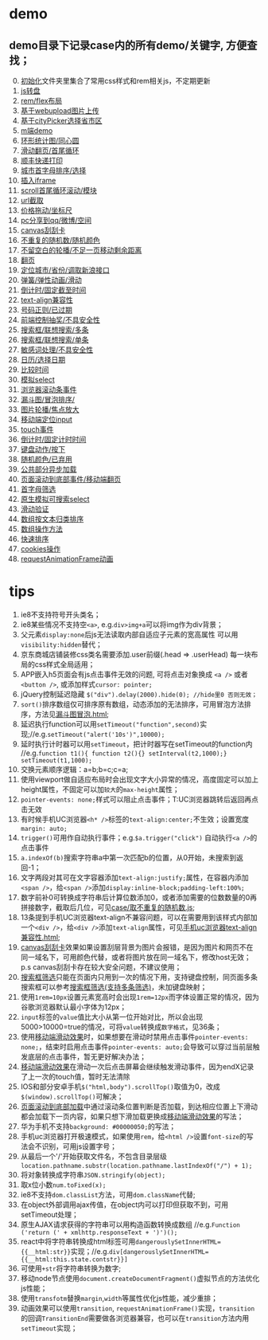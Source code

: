 ﻿# demo
## demo目录下记录case内的所有demo/关键字, 方便查找；
0. [初始化](初始化)文件夹里集合了常用css样式和rem相关js，不定期更新
1. [js转盘](js转盘demo)
2. [rem/flex布局](rem自适应flex布局demo)
3. [基于webupload图片上传](图片上传)
4. [基于cityPicker选择省市区](地址)
5. [m端demo](手机商城demo)
6. [环形统计图/同心圆](环形统计图)
7. [滑动翻页/首尾循环](移动端滑动翻页浏览图片)
8. [顺丰快递打印](顺丰快递打印单)
9. [城市首字母排序/选择](首字母选择城市)
10. [插入iframe](addiframe.html)
11. [scroll首尾循环滚动/模块](scroll循环滚动.js)
12. [url截取](url截取传递数据.js)
13. [价格拖动/坐标尺](价格拖动.rar)
14. [pc分享到qq/微博/空间](分享.js)
15. [canvas刮刮卡](刮刮卡.html)
16. [不重复的随机数/随机颜色](取不重复的随机数.js)
17. [不留空白的轮播/不足一页移动剩余距离](可视区内不留空的轮播效果.html)
18. [翻页](固定显示n条的翻页.js)
19. [定位城市/省份/调取新浪接口](城市定位.js)
20. [弹簧/弹性动画/滑动](基于移动端滑动效果js的弹性动画效果.html)
21. [倒计时/固定截至时间](对比时间倒计时.html)
22. [text-align兼容性](手机uc浏览器text-align兼容性.html)
23. [号码正则/已过期](手机号码正则和判断.js)
24. [前端控制抽奖/不具安全性](抽奖demo.html)
25. [搜索框/联想搜索/多条](搜索框筛选(支持多条筛选).html)
26. [搜索框/联想搜索/单条](搜索框筛选.html)
27. [敏感词处理/不具安全性](敏感信息处理.js)
28. [日历/选择日期](日期选择.zip)
29. [比较时间](时间对比.js)
30. [模拟select](模拟select.html)
31. [浏览器滚动条事件](滚动条滚动和结束事件.js)
32. [漏斗图/冒泡排序/](漏斗图冒泡.html)
33. [图片轮播/焦点放大](焦点图放大.html)
34. [移动端定位input](移动端打开键盘定位input.js)
35. [touch事件](移动端滑动效果.js)
36. [倒计时/固定计时时间](规定时间的倒计时.html)
37. [键盘动作/按下](键盘按键动作.js)
38. [随机颜色/已弃用](随机颜色.html)
39. [公共部分异步加载](静态加载页面公共部分.js)
40. [页面滚动到底部事件/移动端翻页](页面滚动到底部加载.js)
41. [首字母筛选](首字母筛选.html)
42. [原生模拟可搜索select](原生模拟可搜索select)
43. [滑动验证](touchtest)
43. [数组按文本归类排序](数组按文本归类排序.js)
44. [数组操作方法](Arr.js)
45. [快速排序](quickSort.js)
46. [cookies操作](cookie.js)
47. [requestAnimationFrame动画](rAF.js)

# tips

1. ie8不支持符号开头类名；
2. ie8某些情况不支持空`<a>`, e.g.`div>img+a`可以将img作为div背景；
3. 父元素```display:none```后js无法读取内部自适应子元素的宽高属性 可以用```visibility:hidden```替代；
4. 京东商城店铺装修css类名需要添加.user前缀(.head => .userHead) 每一块布局的css样式全局适用；
5. APP嵌入h5页面会有js点击事件无效的问题, 可将点击对象换成 `<a />` 或者 `<button />`, 或添加样式```cursor: pointer;```
6. jQuery控制延迟隐藏 ```$("div").delay(2000).hide(0); //hide里0 否则无效；```
7. `sort()`排序数组仅可排序原有数组，动态添加的无法排序，可用冒泡方法排序，方法见[漏斗图冒泡.html](漏斗图冒泡.html);
8. 延迟执行function可以用```setTimeout("function",second)```实现;//e.g.```setTimeout("alert('10s')",10000);```
9. 延时执行计时器可以用`setTimeout`，把计时器写在setTimeout的function内 //e.g.```function t1(){ function t2(){} setInterval(t2,1000);} setTimeout(t1,1000);```
10. 交换元素顺序逻辑：a=b;b=c;c=a;
11. 使用viewport做自适应布局时会出现文字大小异常的情况，高度固定可以加上height属性，不固定可以加`较大`的`max-height`属性；
12. ```pointer-events: none;```样式可以阻止点击事件；T:UC浏览器跳转后返回再点击无效
13. 有时候手机UC浏览器`<h* />`标签的```text-align:center;```不生效；设置宽度```margin: auto;```
14. `trigger()`可用作自动执行事件；e.g.```$a.trigger("click")``` 自动执行`<a />`的点击事件
15. ```a.indexOf(b)```搜索字符串a中第一次匹配b的位置，从0开始，未搜索到返回-1；
16. 文字两段对其可在文字容器添加```text-align:justify;```属性，在容器内添加`<span />`，给`<span />`添加```display:inline-block;padding-left:100%;```
17. 数字前补0可转换成字符串后计算位数添加0，或者添加需要的位数数量的0再拼接数字，截取后几位，可见[case/取不重复的随机数.js](取不重复的随机数.js);
18. 13条提到手机UC浏览器text-align不兼容问题，可以在需要用到该样式内部加一个`<div />`，给`<div />`添加`text-align`属性，可见[手机uc浏览器text-align兼容性.html](手机uc浏览器text-align兼容性.html);
19. [canvas刮刮卡](刮刮卡.html)效果如果设置刮层背景为图片会报错，是因为图片和网页不在同一域名下，可用颜色代替，或者将图片放在同一域名下，修改host无效；p.s canvas刮刮卡存在较大安全问题，不建议使用；
20. [搜索框筛选](搜索框筛选.html)只能在页面内只用到一次的情况下用，支持键盘控制，同页面多条搜索框可以参考[搜索框筛选(支持多条筛选)](搜索框筛选(支持多条筛选).html)，未加键盘映射；
21. 使用```1rem=10px```设置元素宽高时会出现```1rem=12px```而字体设置正常的情况，因为谷歌浏览器默认最小字体为12px；
22. `input`标签的`value`值比大小从第一位开始对比，所以会出现5000>10000=true的情况，可将`value`转换成`数字格式`，见36条；
23. 使用[移动端滑动效果](移动端滑动效果.js)时，如果想要在滑动时禁用点击事件```pointer-events: none;```，结束时启用点击事件```pointer-events: auto;```会导致可以穿过当前层触发底层的点击事件，暂无更好解决办法；
24. [移动端滑动效果](移动端滑动效果.js)在滑动一次后点击屏幕会继续触发滑动事件，因为endX记录了上一次的touch值，暂时无法清除
25. IOS和部分安卓手机```$("html,body").scrollTop()```取值为0，改成```$(window).scrollTop()```可解决；
26. [页面滚动到底部加载](页面滚动到底部加载.js)中通过滚动条位置判断是否加载，到达相应位置上下滑动都会加载下一页内容，如果只想下滑加载更换成[移动端滑动效果](移动端滑动效果.js)的写法；
27. 华为手机不支持```background: #00000050;```的写法；
28. 手机uc浏览器打开极速模式，如果使用`rem`，给`<html />`设置`font-size`的写法会不识别，可用js设置字号；
29. 从最后一个'/'开始获取文件名，不包含目录层级 ```location.pathname.substr(location.pathname.lastIndexOf("/") + 1);```
30. 将对象转换成字符串```JSON.stringify(object);```
31. 取x位小数```num.toFixed(x);```
32. ie8不支持```dom.classList```方法，可用```dom.className```代替;
33. 在object外部调用ajax传值，在object内可以打印但获取不到，可用setTimeout处理；
34. 原生AJAX请求获得的字符串可以用构造函数转换成数组 //e.g.```Function ('return (' + xmlhttp.responseText + ')')();```
35. react中将字符串转换成html标签可用```dangerouslySetInnerHTML={{__html:str}}```实现；//e.g.```div[dangerouslySetInnerHTML={{__html:this.state.contstr}}]```
36. 可使用`+str`将字符串转换为数字;
37. 移动node节点使用`document.createDocumentFragment()`虚拟节点的方法优化js性能；
38. 使用`transfotm`替换`margin`,`width`等属性优化js性能，减少重排；
39. 动画效果可以使用`transition`, `requestAnimationFrame()`实现，`transition`的回调`TransitionEnd`需要做各浏览器兼容，也可以在`transition`方法内用`setTimeout`实现；
